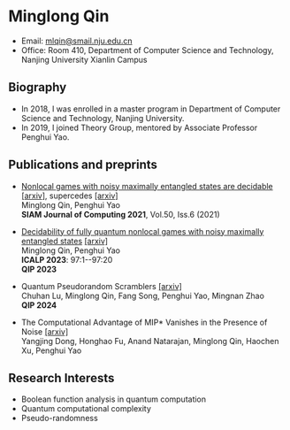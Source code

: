 # Minglong Qin
* Email: mlqin@smail.nju.edu.cn
* Office: Room 410, Department of Computer Science and Technology, Nanjing University Xianlin Campus

## Biography
* In 2018, I was enrolled in a master program in Department of Computer Science and Technology, Nanjing University.
* In 2019, I joined Theory Group, mentored by Associate Professor Penghui Yao.

## Publications and preprints
* <p><a href="https://epubs.siam.org/doi/abs/10.1137/20M134592X">Nonlocal games with noisy maximally entangled states are decidable</a>   <span class="alignright"><a href="https://arxiv.org/abs/2108.09140">[arxiv]</a>, supercedes  <a href="https://arxiv.org/abs/1904.08832">[arxiv]</a> </span><br />  Minglong Qin, Penghui Yao <br /> <strong>SIAM Journal of Computing 2021</strong>, Vol.50, Iss.6 (2021)</p>

* <p><a href="https://doi.org/10.4230/LIPIcs.ICALP.2023.97">Decidability of fully quantum nonlocal games with noisy maximally entangled states</a>  <span class="alignright"><a href="https://arxiv.org/abs/2211.10613">[arxiv]</a>  </span><br /> Minglong Qin, Penghui Yao  <br /> <strong>ICALP 2023</strong>: 97:1--97:20<br /> <strong>QIP 2023</strong></p>

* <p>Quantum Pseudorandom Scramblers <span class="alignright"><a href="https://arxiv.org/abs/2309.08941">[arxiv]</a>  </span><br /> Chuhan Lu, Minglong Qin, Fang Song, Penghui Yao, Mingnan Zhao<br /> <strong>QIP 2024</strong></p>

* <p>The Computational Advantage of MIP* Vanishes in the Presence of Noise <span class="alignright"><a href="https://arxiv.org/abs/2312.04360">[arxiv]</a>  </span><br /> Yangjing Dong, Honghao Fu, Anand Natarajan, Minglong Qin, Haochen Xu, Penghui Yao</p>
## Research Interests
* Boolean function analysis in quantum computation
* Quantum computational complexity
* Pseudo-randomness
